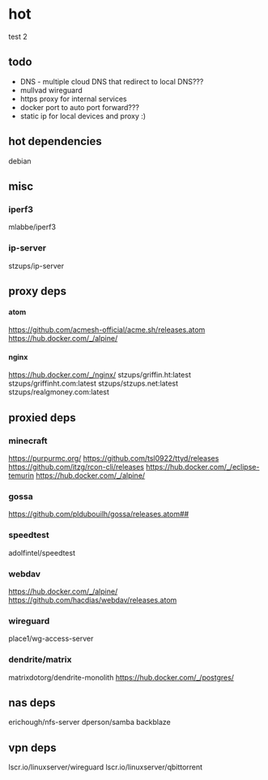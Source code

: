 # hot
test
2

## todo
- DNS - multiple cloud DNS that redirect to local DNS???
- mullvad wireguard
- https proxy for internal services
- docker port to auto port forward???
- static ip for local devices and proxy :)

## hot dependencies
debian

## misc

### iperf3
mlabbe/iperf3

### ip-server
stzups/ip-server

## proxy deps

#### atom 
https://github.com/acmesh-official/acme.sh/releases.atom
https://hub.docker.com/_/alpine/

#### nginx
https://hub.docker.com/_/nginx/
stzups/griffin.ht:latest
stzups/griffinht.com:latest
stzups/stzups.net:latest
stzups/realgmoney.com:latest

## proxied deps

### minecraft
https://purpurmc.org/
https://github.com/tsl0922/ttyd/releases
https://github.com/itzg/rcon-cli/releases
https://hub.docker.com/_/eclipse-temurin
https://hub.docker.com/_/alpine/

### gossa
https://github.com/pldubouilh/gossa/releases.atom##

### speedtest
adolfintel/speedtest

### webdav
https://hub.docker.com/_/alpine/
https://github.com/hacdias/webdav/releases.atom

### wireguard
place1/wg-access-server

### dendrite/matrix
matrixdotorg/dendrite-monolith
https://hub.docker.com/_/postgres/

## nas deps
erichough/nfs-server
dperson/samba
backblaze

## vpn deps
lscr.io/linuxserver/wireguard
lscr.io/linuxserver/qbittorrent
